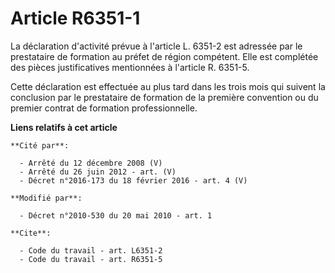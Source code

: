 # Article R6351-1

La déclaration d'activité prévue à l'article L. 6351-2 est adressée par le prestataire de formation au préfet de région
compétent. Elle est complétée des pièces justificatives mentionnées à l'article R. 6351-5. 

Cette déclaration est effectuée au plus tard dans les trois mois qui suivent la conclusion par le prestataire de formation de
la première convention ou du premier contrat de formation professionnelle.

**Liens relatifs à cet article**

	**Cité par**:

	  - Arrêté du 12 décembre 2008 (V)
	  - Arrêté du 26 juin 2012 - art. (V)
	  - Décret n°2016-173 du 18 février 2016 - art. 4 (V)

	**Modifié par**:

	  - Décret n°2010-530 du 20 mai 2010 - art. 1

	**Cite**:

	  - Code du travail - art. L6351-2
	  - Code du travail - art. R6351-5

